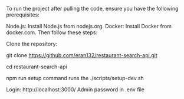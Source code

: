 To run the project after pulling the code, ensure you have the following prerequisites:

Node.js: Install Node.js from nodejs.org.
Docker: Install Docker from docker.com.
Then follow these steps:

Clone the repository:

git clone https://github.com/eran132/restaurant-search-api.git

cd restaurant-search-api

npm run setup command runs the ./scripts/setup-dev.sh


Login: http://localhost:3000/
Admin password in .env file
